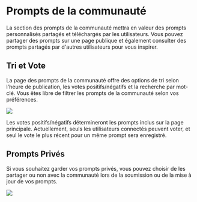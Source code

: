 # Prompts de la communauté

La section des prompts de la communauté mettra en valeur des prompts personnalisés partagés et téléchargés par les utilisateurs. Vous pouvez partager des prompts sur une page publique et également consulter des prompts partagés par d'autres utilisateurs pour vous inspirer.

## Tri et Vote

La page des prompts de la communauté offre des options de tri selon l'heure de publication, les votes positifs/négatifs et la recherche par mot-clé. Vous êtes libre de filtrer les prompts de la communauté selon vos préférences.

![](https://img.newzone.top/2023-07-13-14-50-15.png?imageMogr2/format/webp/thumbnail/500x)

Les votes positifs/négatifs détermineront les prompts inclus sur la page principale. Actuellement, seuls les utilisateurs connectés peuvent voter, et seul le vote le plus récent pour un même prompt sera enregistré.

## Prompts Privés

Si vous souhaitez garder vos prompts privés, vous pouvez choisir de les partager ou non avec la communauté lors de la soumission ou de la mise à jour de vos prompts.

![](https://img.newzone.top/2023-07-13-09-13-00.gif?imageMogr2/format/webp/thumbnail/500x)
